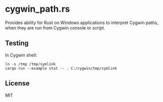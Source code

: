 cygwin\_path.rs
===================

Provides ability for Rust on Windows applications to interpret Cygwin paths,
when they are run from Cygwin console or script.

Testing
-------
In Cygwin shell:
```
ln -s /tmp /tmp/symlink
cargo run --example stat -- . C:/cygwin/tmp/symlink
```

License
-------
MIT
